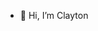 - 👋 Hi, I’m Clayton

<!---
CC-AZ/CC-AZ is a ✨ special ✨ repository because its `README.md` (this file) appears on your GitHub profile.
You can click the Preview link to take a look at your changes.
--->
